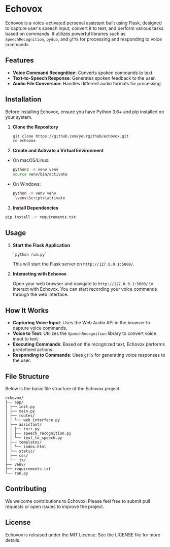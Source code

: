 # Echovox

Echovox is a voice-activated personal assistant built using Flask, designed to capture user's speech input, convert it to text, and perform various tasks based on commands. It utilizes powerful libraries such as `SpeechRecognition`, `pydub`, and `gTTS` for processing and responding to voice commands.

## Features

- **Voice Command Recognition**: Converts spoken commands to text.
- **Text-to-Speech Response**: Generates spoken feedback to the user.
- **Audio File Conversion**: Handles different audio formats for processing.

## Installation

Before installing Echovox, ensure you have Python 3.6+ and pip installed on your system.

1. **Clone the Repository**
   
   ```bash
   git clone https://github.com/yourgithub/echovox.git
   cd echovox
   ```

2. **Create and Activate a Virtual Environment**

- On macOS/Linux:
    ```bash
    python3 -m venv venv
    source venv/bin/activate
    ```

- On Windows:
    ```bash
    python -m venv venv
    .\venv\Scripts\activate
    ```

3. **Install Dependencies**

  ```bash
  pip install -r requirements.txt
  ```

Usage
-----

1.  **Start the Flask Application**
    
    ```bash
    `python run.py`
    ```
    
    This will start the Flask server on `http://127.0.0.1:5000/`.
    
2.  **Interacting with Echovox**
    
    Open your web browser and navigate to `http://127.0.0.1:5000/` to interact with Echovox. You can start recording your voice commands through the web interface.
    

How It Works
------------

*   **Capturing Voice Input**: Uses the Web Audio API in the browser to capture voice commands.
*   **Voice to Text**: Utilizes the `SpeechRecognition` library to convert voice input to text.
*   **Executing Commands**: Based on the recognized text, Echovox performs predefined actions.
*   **Responding to Commands**: Uses `gTTS` for generating voice responses to the user.

File Structure
--------------

Below is the basic file structure of the Echovox project:

```
echovox/
├── app/
│ ├── init.py
│ ├── main.py
│ ├── routes/
│ │ └── web_interface.py
│ ├── assistant/
│ │ ├── init.py
│ │ ├── speech_recognition.py
│ │ └── text_to_speech.py
│ ├── templates/
│ │ └── index.html
│ └── static/
│ ├── css/
│ └── js/
├── venv/
├── requirements.txt
└── run.py
```

Contributing
------------

We welcome contributions to Echovox! Please feel free to submit pull requests or open issues to improve the project.

License
-------

Echovox is released under the MIT License. See the LICENSE file for more details.

